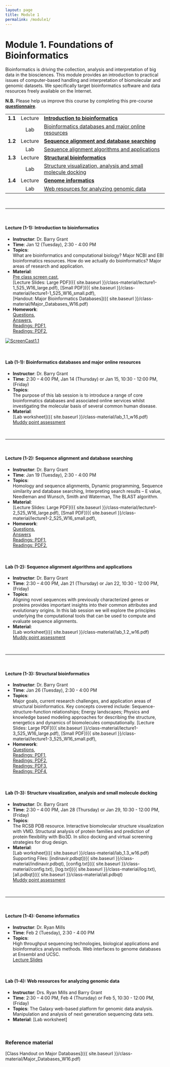```yaml
---
layout: page
title: Module 1
permalink: /module1/
---
```



# Module 1. Foundations of Bioinformatics

Bioinformatics is driving the collection, analysis and interpretation of big data in the biosciences.  This module provides an introduction to practical issues of computer-based handling and interpretation of biomolecular and genomic datasets.  We specifically target bioinformatics software and data resources freely available on the Internet.


  
**N.B.**  Please help us improve this course by completing this pre-course [**questionnaire**](http://tinyurl.com/bioinf525-questions). 


|         |         |                          | 
| :-----: |:-------:| :----------------------- | 
| **1.1** | Lecture | [**Introduction to bioinformatics**](#1.1) | 
|         | Lab     | [Bioinformatics databases and major online resources](#1.1) | 
| **1.2** | Lecture | [**Sequence alignment and database searching**](#1.2)  | 
|         | Lab     | [Sequence alignment algorithms and applications](#1.2) | 
| **1.3** | Lecture | [**Structural bioinformatics**](#1.3)      | 
|         | Lab     | [Structure visualization, analysis and small molecule docking](#1.3) | 
| **1.4** | Lecture | [**Genome informatics**](#1.4)             | 
|         | Lab     | [Web resources for analyzing genomic data](#1.4)  | 

<br>

---
<a name="1.1"></a>
<br>

#### Lecture (1-1):	**Introduction to bioinformatics**  
- **Instructor**: 	Dr. Barry Grant  
- **Time**: 		Jan 12 (Tuesday), 2:30 - 4:00 PM  
- **Topics**:  
What are bioinformatics and computational biology?  Major NCBI and EBI bioinformatics resources.  How do we actually do bioinformatics?  Major areas of research and application.  
- **Material**:  
[Pre class screen cast](https://vimeo.com/151178510),  
[Lecture Slides: Large PDF]({{ site.baseurl }}/class-material/lecture1-1_525_W16_large.pdf), [Small PDF]({{ site.baseurl }}/class-material/lecture1-1_525_W16_small.pdf),  
[Handout: Major Bioinformatics Databases]({{ site.baseurl }}/class-material/Major_Databases_W16.pdf)  
- **Homework**:  
[Questions](https://docs.google.com/forms/d/1OZIgvobpGWRFajUXbW5mgbDtthacMcK4BK-0_4zwHME/viewform),  
[Answers](https://ctools.umich.edu/access/content/group/cd806bd4-a051-4873-9be1-4a158109a66b/Background_Reading/Bioinf525_HomeWork_1.1_W16.pdf),  
[Readings: PDF1](https://ctools.umich.edu/access/content/group/cd806bd4-a051-4873-9be1-4a158109a66b/Background_Reading/bioinformatics_review.pdf),  
[Readings: PDF2](https://ctools.umich.edu/access/content/group/cd806bd4-a051-4873-9be1-4a158109a66b/Background_Reading/bioinformatics_challenges_2015.pdf),   

[![ScreenCast1.1](http://i.imgur.com/B9ev2Hq.png)](https://vimeo.com/151178510 "Welcome ScreenCast - Click to Watch!")

<br>

#### Lab (1-1): 	**Bioinformatics databases and major online resources**  
- **Instructor**: 	Dr. Barry Grant  
- **Time**: 		2:30 – 4:00 PM, Jan 14 (Thursday) or Jan 15, 10:30 - 12:00 PM, (Friday)  
- **Topics**:  
The purpose of this lab session is to introduce a range of core bioinformatics databases and associated online services whilst investigating the molecular basis of several common human disease.  
- **Material**:  
[Lab worksheet]({{ site.baseurl }}/class-material/lab_1.1_w16.pdf)  
[Muddy point assessment](http://tinyurl.com/bioinf525-lab1)  

<br>

---
<a name="1.2"></a>
<br>

#### Lecture (1-2): **Sequence alignment and database searching** 
- **Instructor**: 	Dr. Barry Grant  
- **Time**: 		Jan 19 (Tuesday), 2:30 - 4:00 PM  
- **Topics**:  
Homology and sequence alignments, Dynamic programming, Sequence similarity and database searching, Interpreting search results – E value, Needleman and Wunsch, Smith and Waterman, The BLAST algorithm.
- **Material**:  
[Lecture Slides: Large PDF]({{ site.baseurl }}/class-material/lecture1-2_525_W16_large.pdf), [Small PDF]({{ site.baseurl }}/class-material/lecture1-2_525_W16_small.pdf),  
- **Homework**:  
[Questions](https://docs.google.com/forms/d/1AFsMMV26wq_2k0AKQ0p5A7KFdSts1H8tOhkdoV3TUq8/viewform),  
[Answers](https://ctools.umich.edu/access/content/group/cd806bd4-a051-4873-9be1-4a158109a66b/Background_Reading/Bioinf525_HomeWork_1.2_W16.pdf)  
[Readings: PDF1](https://ctools.umich.edu/access/content/group/cd806bd4-a051-4873-9be1-4a158109a66b/Background_Reading/Dynamic_programming_primer.pdf),  
[Readings: PDF2](https://ctools.umich.edu/access/content/group/cd806bd4-a051-4873-9be1-4a158109a66b/Background_Reading/Fundamentals.pdf),   


<br>

#### Lab (1-2): 	**Sequence alignment algorithms and applications**  
- **Instructor**: 	Dr. Barry Grant  
- **Time**: 		2:30 – 4:00 PM, Jan 21 (Thursday) or Jan 22, 10:30 - 12:00 PM, (Friday)  
- **Topics**:  
Aligning novel sequences with previously characterized genes or proteins provides important insights into their common attributes and evolutionary origins. In this lab session we will explore the principles underlying the computational tools that can be used to compute and evaluate sequence alignments.  
- **Material**:  
[Lab worksheet]({{ site.baseurl }}/class-material/lab_1.2_w16.pdf)  
[Muddy point assessment](https://docs.google.com/forms/d/1yseKhk9YbvtU1Q4OMAc1S7USCpgQcCV5NrGyBNP3Izc/viewform)  
<br>

---
<a name="1.3"></a>
<br>


#### Lecture (1-3): **Structural bioinformatics**  
- **Instructor**: 	Dr. Barry Grant  
- **Time**: 		Jan 26 (Tuesday), 2:30 - 4:00 PM  
- **Topics**:  
Major goals, current research challenges, and application areas of structural bioinformatics. Key concepts covered include: Sequence-structure-function relationships; Energy landscapes; Physics and knowledge based modeling approaches for describing the structure, energetics and dynamics of biomolecules computationally. 
[Lecture Slides: Large PDF]({{ site.baseurl }}/class-material/lecture1-3_525_W16_large.pdf), [Small PDF]({{ site.baseurl }}/class-material/lecture1-3_525_W16_small.pdf),  
- **Homework**:  
[Questions](https://docs.google.com/forms/d/19qbgDeSSkQ1532wKStlgOyBM7mxCoOYi8OyQEsLe38o/viewform),  
[Readings: PDF1](http://bioinformatics.oxfordjournals.org/content/early/2014/12/06/bioinformatics.btu769.full.pdf),  
[Readings: PDF2](https://ctools.umich.edu/access/content/group/cd806bd4-a051-4873-9be1-4a158109a66b/Background_Reading/StructurePrediction.pdf),   
[Readings: PDF3](https://ctools.umich.edu/access/content/group/cd806bd4-a051-4873-9be1-4a158109a66b/Background_Reading/Biomolecular%20Simulation-%20A%20Computational%20Microscope%20for%20Molecular%20Biology.pdf),  
[Readings: PDF4](https://ctools.umich.edu/access/content/group/cd806bd4-a051-4873-9be1-4a158109a66b/Background_Reading/DrugDesign.pdf),   


<br>

#### Lab (1-3): 	**Structure visualization, analysis and small molecule docking**  
- **Instructor**: 	Dr. Barry Grant  
- **Time**: 2:30 – 4:00 PM, Jan 28 (Thursday) or Jan 29, 10:30 - 12:00 PM, (Friday)  
- **Topics**:  
The RCSB PDB resource.  Interactive biomolecular structure visualization with VMD.  Structural analysis of protein families and prediction of protein flexibility with Bio3D.  In silico docking and virtual screening strategies for drug design.
- **Material**:  
[Lab worksheet]({{ site.baseurl }}/class-material/lab_1.3_w16.pdf)  
Supporting Files: [indinavir.pdbqt]({{ site.baseurl }}/class-material/indinavir.pdbqt), 
[config.txt]({{ site.baseurl }}/class-material/config.txt), 
[log.txt]({{ site.baseurl }}/class-material/log.txt), 
[all.pdbqt]({{ site.baseurl }}/class-material/all.pdbqt)  
[Muddy point assessment](https://docs.google.com/forms/d/1D4lQC8m3UQmtaC-PWTJs2y9SBIU100cP2HWBsBP3jg8/viewform)  
<br>

---
<a name="1.4"></a>
<br>

#### Lecture (1-4): **Genome informatics**  
- **Instructor**: 	Dr. Ryan Mills  
- **Time**: 		Feb 2 (Tuesday), 2:30 - 4:00 PM  
- **Topics**:  
High throughput sequencing technologies, biological applications and bioinformatics analysis methods.  Web interfaces to genome databases at Ensembl and UCSC.  
[Lecture Slides](https://umich.app.box.com/s/0bn5g88v6xp9id6d3j595b22ukb71uvm)

<br>

#### Lab (1-4): 	**Web resources for analyzing genomic data** 
- **Instructor**: 	Drs. Ryan Mills and Barry Grant
- **Time**: 		2:30 – 4:00 PM, Feb 4 (Thursday) or Feb 5, 10:30 - 12:00 PM, (Friday)
- **Topics**:
The Galaxy web-based platform for genomic data analysis. Manipulation and analysis of next generation sequencing data sets.
- **Material**: [Lab worksheet]


<br>

### Reference material
[Class Handout on Major Databases]({{ site.baseurl }}/class-material/Major_Databases_W16.pdf)
<!--- files dont exist yet...
[Slides-2.1]()
[Slides-2.2]()
-->

